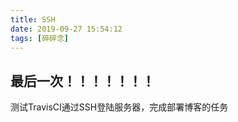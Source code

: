```yaml
---
title: SSH
date: 2019-09-27 15:54:12
tags: [碎碎念]
---
```


## 最后一次！！！！！！！
测试TravisCI通过SSH登陆服务器，完成部署博客的任务

